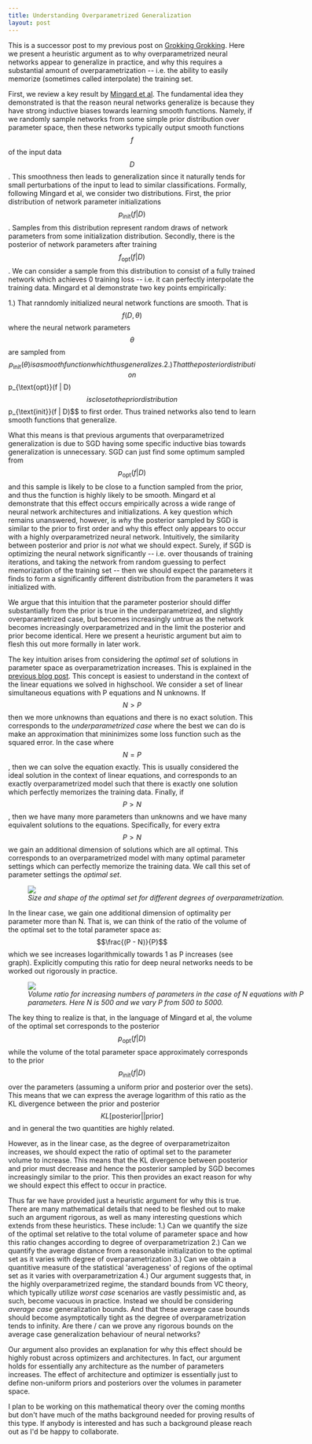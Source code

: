 ```yaml
---
title: Understanding Overparametrized Generalization
layout: post
---
```


This is a successor post to my previous post on [Grokking Grokking](http://beren.io/2022-01-11-Grokking-Grokking/). Here we present a heuristic argument as to why overparametrized neural networks appear to generalize in practice, and why this requires a substantial amount of overparametrization -- i.e. the ability to easily memorize (sometimes called interpolate) the training set. 

First, we review a key result by [Mingard et al](https://www.jmlr.org/papers/volume22/20-676/20-676.pdf). The fundamental idea they demonstrated is that the reason neural networks generalize is because they have strong inductive biases towards learning smooth functions. Namely, if we randomly sample networks from some simple prior distribution over parameter space, then these networks typically output smooth functions $$f$$ of the input data $$D$$. This smoothness then leads to generalization since it naturally tends for small perturbations of the input to lead to similar classifications. Formally, following Mingard et al, we consider two distributions. First, the prior distribution of network parameter initializations $$p_{\text{init}}(f|D)$$. Samples from this distribution represent random draws of network parameters from some initialization distribution. Secondly, there is the posterior of network parameters after training $$f_{\text{opt}}(f | D)$$. We can consider a sample from this distribution to consist of a fully trained network which achieves 0 training loss -- i.e. it can perfectly interpolate the training data. Mingard et al demonstrate two key points empirically:

1.) That ranndomly initialized neural network functions are smooth. That is $$f(D,\theta)$$ where the neural network parameters  $$\theta$$ are sampled from $$p_{\text{init}}(\theta) is a smooth function which thus generalizes.
2.) That the posterior distribution $$p_{\text{opt}}(f | D)$$ is close to the prior distribution $$p_{\text{init}}(f | D)$$ to first order. Thus trained networks also tend to learn smooth functions that generalize.

What this means is that previous arguments that overparametrized generalization is due to SGD having some specific inductive bias towards generalization is unnecessary. SGD can just find some optimum sampled from $$p_{\text{opt}}(f | D)$$ and this sample is likely to be close to a function sampled from the prior, and thus the function is highly likely to be smooth. Mingard et al demonstrate that this effect occurs empirically across a wide range of neural network architectures and initializations. A key question which remains unanswered, however, is *why* the posterior sampled by SGD is similar to the prior to first order and why this effect only appears to occur with a highly overparametrized neural network. Intuitively, the similarity between posterior and prior is *not* what we should expect. Surely, if SGD is optimizing the neural network significantly -- i.e. over thousands of training iterations, and taking the network from random guessing to perfect memorization of the training set -- then we should expect the parameters it finds to form a significantly different distribution from the parameters it was initialized with. 

We argue that this intuition that the parameter posterior should differ substantially from the prior is true in the underparametrized, and slightly overparametrized case, but becomes increasingly untrue as the network becomes increasingly overparametrized and in the limit the posterior and prior become identical. Here we present a heuristic argument but aim to flesh this out more formally in later work.

The key intuition arises from considering the *optimal set* of solutions in parameter space as overparametrization increases. This is explained in the [previous blog post](http://beren.io/2022-01-11-Grokking-Grokking/). This concept is easiest to understand in the context of the linear equations we solved in highschool. We consider a set of linear simultaneous equations with P equations and N unknowns. If $$N > P$$ then we more unknowns than equations and there is no exact solution. This corresponds to the *underparametrized case* where the best we can do is make an approximation that mininimizes some loss function such as the squared error. In the case where $$N = P$$, then we can solve the equation exactly. This is usually considered the ideal solution in the context of linear equations, and corresponds to an exactly overparametrized model such that there is exactly one solution which perfectly memorizes the training data. Finally, if $$P > N$$, then we have many more parameters than unknowns and we have many equivalent solutions to the equations. Specifically, for every extra $$P > N$$ we gain an additional dimension of solutions which are all optimal. This corresponds to an overparametrized model with many optimal parameter settings which can perfectly memorize the training data. We call this set of parameter settings the *optimal set*. 

<figure style="width: 120%"> <img src="{{ site.url }}{{ site.baseurl }}/assets/figures/grokking_blogpost_figures.jpg"> <figcaption><em>Size and shape of the optimal set for different degrees of overparametrization. </em></figcaption></figure> 

In the linear case, we gain one additional dimension of optimality per parameter more than N. That is, we can think of the ratio of the volume of the optimal set to the total parameter space as:  $$\frac{(P - N)}{P}$$ which we see increases logarithmically towards 1 as P increases (see graph). Explicitly computing this ratio for deep neural networks needs to be worked out rigorously in practice.


<figure style="width: 120%"> <img src="{{ site.url }}{{ site.baseurl }}/assets/figures/overparametrized_volume_ratio_graph.jpg"> <figcaption><em>Volume ratio for increasing numbers of parameters in the case of N equations with P parameters. Here N is 500 and we vary P from 500 to 5000. </em></figcaption></figure> 


The key thing to realize is that, in the language of Mingard et al, the volume of the optimal set corresponds to the posterior $$p_{\text{opt}}(f|D)$$ while the volume of the  total parameter space approximately corresponds to the prior $$p_{\text{init}}(f|D)$$ over the parameters (assuming a uniform prior and posterior over the sets). This means that we can express the average logarithm of this ratio as the KL divergence between the prior and posterior $$KL[\text{posterior}||\text{prior}]$$ and in general the two quantities are highly related.

However, as in the linear case, as the degree of overparametrizaiton increases, we should expect the ratio of optimal set to the parameter volume to increase. This means that the KL divergence between posterior and prior must decrease and hence the posterior sampled by SGD becomes increasingly similar to the prior. This then provides an exact reason for why we should expect this effect to occur in practice. 

Thus far we have provided just a heuristic argument for why this is true. There are many mathematical details that need to be fleshed out to make such an argument rigorous, as well as many interesting questions which extends from these heuristics.
These include:
1.) Can we quantify the size of the optimal set relative to the total volume of parameter space and how this ratio changes according to degree of overparametrization
2.) Can we quantify the average distance from a reasonable initialization to the optimal set as it varies with degree of overparametrization
3.) Can we obtain a quantitive measure of the statistical 'averageness' of regions of the optimal set as it varies with overparametrization
4.) Our argument suggests that, in the highly overparametrized regime, the standard bounds from VC theory, which typically utilize *worst case* scenarios are vastly pessimistic and, as such, become vacuous in practice. Instead we should be considering *average case* generalization bounds. And that these average case bounds should become asymptotically tight as the degree of overparametrization tends to infinity. Are there / can we prove any rigorous bounds on the average case generalization behaviour of neural networks?

Our argument also provides an explanation for why this effect should be highly robust across optimizers and architectures. In fact, our argument holds for essentially any architecture as the number of parameters increases. The effect of architecture and optimizer is essentially just to define non-uniform priors and posteriors over the volumes in parameter space.

I plan to be working on this mathematical theory over the coming months but don't have much of the maths background needed for proving results of this type. If anybody is interested and has such a background please reach out as I'd be happy to collaborate.
